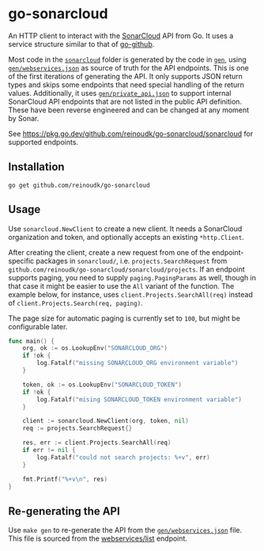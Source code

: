 # go-sonarcloud

An HTTP client to interact with the [SonarCloud](https://sonarcloud.io) API from Go. It uses a service structure
similar to that of [go-github](https://github.com/google/go-github).

Most code in the [`sonarcloud`](sonarcloud) folder is generated by the code in [`gen`](gen), using [`gen/webservices.json`](gen/webservices.json)
as source of truth for the API endpoints. This is one of the first iterations of generating the API. It only supports
JSON return types and skips some endpoints that need special handling of the return values. Additionally, it uses [`gen/private_api.json`](gen/private_api.json)
to support internal SonarCloud API endpoints that are not listed in the public API definition. These have been reverse engineered and can be changed at any
moment by Sonar.

See https://pkg.go.dev/github.com/reinoudk/go-sonarcloud/sonarcloud for supported endpoints.

## Installation

```shell
go get github.com/reinoudk/go-sonarcloud
```

## Usage

Use `sonarcloud.NewClient` to create a new client. It needs a SonarCloud organization and token, and optionally accepts
an existing `*http.Client`.

After creating the client, create a new request from one of the endpoint-specific packages in `sonarcloud/`, i.e.
`projects.SearchRequest` from `github.com/reinoudk/go-sonarcloud/sonarcloud/projects`. If an endpoint supports paging,
you need to supply `paging.PagingParams` as well, though in that case it might be easier to use the `All` variant of the
function. The example below, for instance, uses `client.Projects.SearchAll(req)` instead of `client.Projects.Search(req, paging)`.

The page size for automatic paging is currently set to `100`, but might be configurable later.

```go
func main() {
    org, ok := os.LookupEnv("SONARCLOUD_ORG")
    if !ok {
        log.Fatalf("missing SONARCLOUD_ORG environment variable")
    }

    token, ok := os.LookupEnv("SONARCLOUD_TOKEN")
    if !ok {
        log.Fatalf("mising SONARCLOUD_TOKEN environment variable")
    }

    client := sonarcloud.NewClient(org, token, nil)
    req := projects.SearchRequest{}

    res, err := client.Projects.SearchAll(req)
    if err != nil {
        log.Fatalf("could not search projects: %+v", err)
    }

    fmt.Printf("%+v\n", res)
}
```

## Re-generating the API

Use `make gen` to re-generate the API from the [`gen/webservices.json`](gen/webservices.json) file. This file is sourced
from the [webservices/list](https://sonarcloud.io/api/webservices/list) endpoint.
